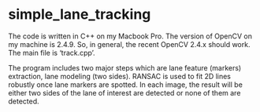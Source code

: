 simple_lane_tracking
====================


The code is written in C++ on my Macbook Pro. The version of OpenCV on my machine is 2.4.9. So, in general, the recent OpenCV 2.4.x should work. The main file is ‘track.cpp’. 

The program includes two major steps which are lane feature (markers) extraction, lane modeling (two sides). RANSAC is used to fit 2D lines robustly once lane markers are spotted. In each image, the result will be either two sides of the lane of interest are detected or none of them are detected.
